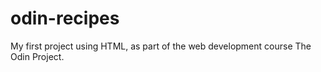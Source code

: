 # odin-recipes

My first project using HTML, as part of the web development course The Odin Project.